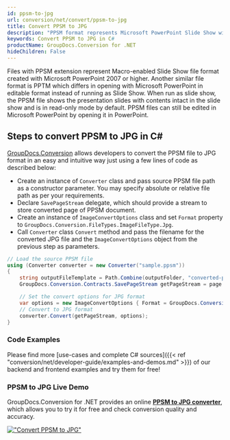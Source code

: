 ```yaml
---
id: ppsm-to-jpg
url: conversion/net/convert/ppsm-to-jpg
title: Convert PPSM to JPG
description: "PPSM format represents Microsoft PowerPoint Slide Show with .ppsm extension. Learn how to convert PPSM to JPG file programmatically in C# language using GroupDocs.Conversion for .NET library."
keywords: Convert PPSM to JPG in C#
productName: GroupDocs.Conversion for .NET
hideChildren: False
---
```


Files with PPSM extension represent Macro-enabled Slide Show file format created with Microsoft PowerPoint 2007 or higher. Another similar file format is PPTM which differs in opening with Microsoft PowerPoint in editable format instead of running as Slide Show. When run as slide show, the PPSM file shows the presentation slides with contents intact in the slide show and is in read-only mode by default. PPSM files can still be edited in Microsoft PowerPoint by opening it in PowerPoint.

## Steps to convert PPSM to JPG in C#

[GroupDocs.Conversion](https://products.groupdocs.com/conversion/net) allows developers to convert the PPSM file to JPG format in an easy and intuitive way just using a few lines of code as described below:

* Create an instance of `Converter` class and pass source PPSM file path as a constructor parameter. You may specify absolute or relative file path as per your requirements. 
* Declare `SavePageStream` delegate, which should provide a stream to store converted page of PPSM document.
* Create an instance of `ImageConvertOptions` class and set `Format` property to `GroupDocs.Conversion.FileTypes.ImageFileType.Jpg`.
* Call `Converter` class `Convert` method and pass the filename for the converted JPG file and the `ImageConvertOptions` object from the previous step as parameters.

```csharp
// Load the source PPSM file
using (Converter converter = new Converter("sample.ppsm"))
{
    string outputFileTemplate = Path.Combine(outputFolder, "converted-page-{0}.jpg");
    GroupDocs.Conversion.Contracts.SavePageStream getPageStream = page => new FileStream(string.Format(outputFileTemplate, page), FileMode.Create);

    // Set the convert options for JPG format
    var options = new ImageConvertOptions { Format = GroupDocs.Conversion.FileTypes.ImageFileType.Jpg };   
    // Convert to JPG format
    converter.Convert(getPageStream, options);
}
```

### Code Examples

Please find more [use-cases and complete C# sources]({{< ref "conversion/net/developer-guide/examples-and-demos.md" >}}) of our backend and frontend examples and try them for free!

### PPSM to JPG Live Demo

GroupDocs.Conversion for .NET provides an online [**PPSM to JPG converter**](https://products.groupdocs.app/conversion/ppsm-to-jpg), which allows you to try it for free and check conversion quality and accuracy.

[!["Convert PPSM to JPG"](conversion/net/images/convert-to-jpg/convert-ppsm-to-jpg.png)](https://products.groupdocs.app/conversion/ppsm-to-jpg)